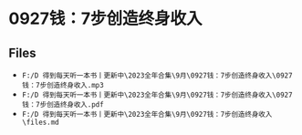 # 0927钱：7步创造终身收入

## Files

- `F:/D 得到每天听一本书丨更新中\2023全年合集\9月\0927钱：7步创造终身收入\0927钱：7步创造终身收入.mp3`
- `F:/D 得到每天听一本书丨更新中\2023全年合集\9月\0927钱：7步创造终身收入\0927钱：7步创造终身收入.pdf`
- `F:/D 得到每天听一本书丨更新中\2023全年合集\9月\0927钱：7步创造终身收入\files.md`
